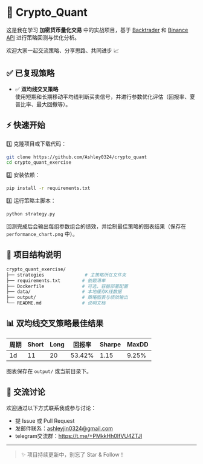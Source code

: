 # 🚀 Crypto_Quant

这是我在学习 **加密货币量化交易** 中的实战项目，基于 [Backtrader](https://www.backtrader.com/) 和 [Binance API](https://binance-docs.github.io/apidocs/spot/en/) 进行策略回测与优化分析。

欢迎大家一起交流策略、分享思路、共同进步 📈


## ✅ 已复现策略

- ✅ **双均线交叉策略**  
  使用短期和长期移动平均线判断买卖信号，并进行参数优化评估（回报率、夏普比率、最大回撤等）。

## ⚡ 快速开始

1️⃣ 克隆项目或下载代码：

```bash
git clone https://github.com/Ashley0324/crypto_quant
cd crypto_quant_exercise
```

2️⃣ 安装依赖：

```bash
pip install -r requirements.txt
```

3️⃣ 运行策略主脚本：
```bash
python strategy.py
```
回测完成后会输出每组参数组合的绩效，并绘制最佳策略的图表结果（保存在 `performance_chart.png` 中）。

## 📁 项目结构说明

```bash
crypto_quant_exercise/
├── strategies               # 主策略所在文件夹
├── requirements.txt        # 依赖清单
├── Dockerfile              # 可选，容器部署配置
├── data/                   # 本地缓存K线数据
├── output/                 # 策略图表与绩效输出
└── README.md               # 说明文档
```


## 📊 双均线交叉策略最佳结果

| 周期 | Short | Long | 回报率 | Sharpe | MaxDD |
|--------|--------|-------|------------|--------|--------|
| 1d     | 11     | 20    | 53.42%      | 1.15   | 9.25%  |

图表保存在 `output/` 或当前目录下。

## 💬 交流讨论

欢迎通过以下方式联系我或参与讨论：

- 提 Issue 或 Pull Request
- 发邮件联系：ashleyjin0324@gmail.com
- telegram交流群：https://t.me/+PMkkHh0IfVU4ZTJl

---

> ✨ 项目持续更新中，别忘了 Star & Follow！
